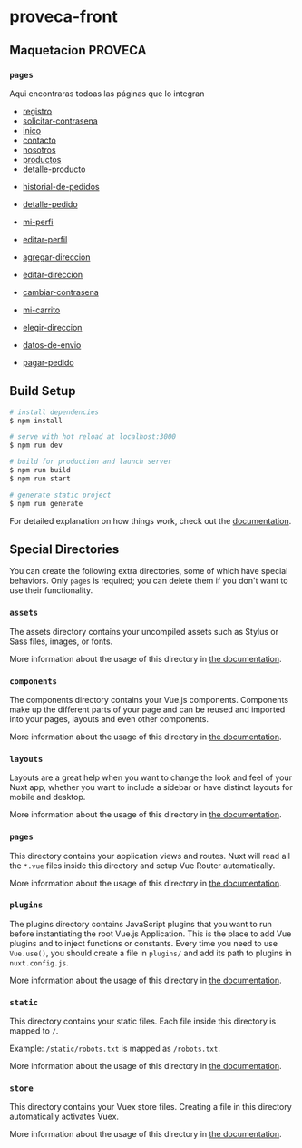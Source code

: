 # proveca-front

## Maquetacion PROVECA

### `pages`

Aqui encontraras todoas las páginas que lo integran

- [registro](https://thriving-gnome-57e946.netlify.app/registro)
- [solicitar-contrasena](https://thriving-gnome-57e946.netlify.app/solicitar-contrasena)
- [inico](https://thriving-gnome-57e946.netlify.app/)
- [contacto](https://thriving-gnome-57e946.netlify.app/contacto)
- [nosotros](https://thriving-gnome-57e946.netlify.app/nosotros)
- [productos](https://thriving-gnome-57e946.netlify.app/productos)
- [detalle-producto](https://thriving-gnome-57e946.netlify.app/productos/1/1)
<!-- - [login](https://thriving-gnome-57e946.netlify.app/login) -->
- [historial-de-pedidos](https://thriving-gnome-57e946.netlify.app/historial-de-pedidos)
- [detalle-pedido](https://thriving-gnome-57e946.netlify.app/historial-de-pedidos/3472983)

- [mi-perfi](https://thriving-gnome-57e946.netlify.app/mi-perfil)
- [editar-perfil](https://thriving-gnome-57e946.netlify.app/mi-perfil/editar-perfil)
- [agregar-direccion](https://thriving-gnome-57e946.netlify.app/mi-perfil/agregar-direccion)
- [editar-direccion](https://thriving-gnome-57e946.netlify.app/mi-perfil/editar-direccion/12)
- [cambiar-contrasena](https://thriving-gnome-57e946.netlify.app/mi-perfil/cambiar-contrasena)

- [mi-carrito](https://thriving-gnome-57e946.netlify.app/mi-carrito)
- [elegir-direccion](https://thriving-gnome-57e946.netlify.app/mi-carrito/elegir-direccion)
- [datos-de-envio](https://thriving-gnome-57e946.netlify.app/mi-carrito/datos-de-envio)
- [pagar-pedido](https://thriving-gnome-57e946.netlify.app/pagar-pedido/12)

## Build Setup

```bash
# install dependencies
$ npm install

# serve with hot reload at localhost:3000
$ npm run dev

# build for production and launch server
$ npm run build
$ npm run start

# generate static project
$ npm run generate
```

For detailed explanation on how things work, check out the [documentation](https://nuxtjs.org).

## Special Directories

You can create the following extra directories, some of which have special behaviors. Only `pages` is required; you can delete them if you don't want to use their functionality.

### `assets`

The assets directory contains your uncompiled assets such as Stylus or Sass files, images, or fonts.

More information about the usage of this directory in [the documentation](https://nuxtjs.org/docs/2.x/directory-structure/assets).

### `components`

The components directory contains your Vue.js components. Components make up the different parts of your page and can be reused and imported into your pages, layouts and even other components.

More information about the usage of this directory in [the documentation](https://nuxtjs.org/docs/2.x/directory-structure/components).

### `layouts`

Layouts are a great help when you want to change the look and feel of your Nuxt app, whether you want to include a sidebar or have distinct layouts for mobile and desktop.

More information about the usage of this directory in [the documentation](https://nuxtjs.org/docs/2.x/directory-structure/layouts).

### `pages`

This directory contains your application views and routes. Nuxt will read all the `*.vue` files inside this directory and setup Vue Router automatically.

More information about the usage of this directory in [the documentation](https://nuxtjs.org/docs/2.x/get-started/routing).

### `plugins`

The plugins directory contains JavaScript plugins that you want to run before instantiating the root Vue.js Application. This is the place to add Vue plugins and to inject functions or constants. Every time you need to use `Vue.use()`, you should create a file in `plugins/` and add its path to plugins in `nuxt.config.js`.

More information about the usage of this directory in [the documentation](https://nuxtjs.org/docs/2.x/directory-structure/plugins).

### `static`

This directory contains your static files. Each file inside this directory is mapped to `/`.

Example: `/static/robots.txt` is mapped as `/robots.txt`.

More information about the usage of this directory in [the documentation](https://nuxtjs.org/docs/2.x/directory-structure/static).

### `store`

This directory contains your Vuex store files. Creating a file in this directory automatically activates Vuex.

More information about the usage of this directory in [the documentation](https://nuxtjs.org/docs/2.x/directory-structure/store).
